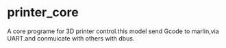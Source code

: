 # printer_core
A core programe for 3D printer control.this model send Gcode to marlin,via UART.and conmuicate with others with dbus.
